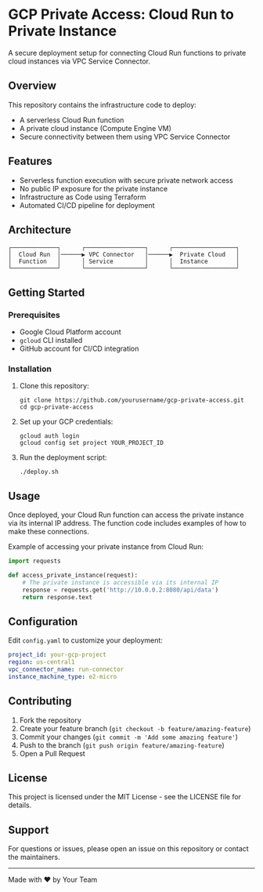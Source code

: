 # GCP Private Access: Cloud Run to Private Instance

A secure deployment setup for connecting Cloud Run functions to private cloud instances via VPC Service Connector.

## Overview

This repository contains the infrastructure code to deploy:
- A serverless Cloud Run function
- A private cloud instance (Compute Engine VM)
- Secure connectivity between them using VPC Service Connector

## Features

- Serverless function execution with secure private network access
- No public IP exposure for the private instance
- Infrastructure as Code using Terraform
- Automated CI/CD pipeline for deployment

## Architecture

```
┌─────────────┐      ┌─────────────────┐      ┌──────────────────┐
│  Cloud Run  │──────▶ VPC Connector   │──────▶  Private Cloud   │
│  Function   │      │ Service         │      │  Instance        │
└─────────────┘      └─────────────────┘      └──────────────────┘
```

## Getting Started

### Prerequisites

- Google Cloud Platform account
- `gcloud` CLI installed
- GitHub account for CI/CD integration

### Installation

1. Clone this repository:
   ```
   git clone https://github.com/yourusername/gcp-private-access.git
   cd gcp-private-access
   ```

2. Set up your GCP credentials:
   ```
   gcloud auth login
   gcloud config set project YOUR_PROJECT_ID
   ```

3. Run the deployment script:
   ```
   ./deploy.sh
   ```

## Usage

Once deployed, your Cloud Run function can access the private instance via its internal IP address. The function code includes examples of how to make these connections.

Example of accessing your private instance from Cloud Run:

```python
import requests

def access_private_instance(request):
    # The private instance is accessible via its internal IP
    response = requests.get('http://10.0.0.2:8080/api/data')
    return response.text
```

## Configuration

Edit `config.yaml` to customize your deployment:

```yaml
project_id: your-gcp-project
region: us-central1
vpc_connector_name: run-connector
instance_machine_type: e2-micro
```

## Contributing

1. Fork the repository
2. Create your feature branch (`git checkout -b feature/amazing-feature`)
3. Commit your changes (`git commit -m 'Add some amazing feature'`)
4. Push to the branch (`git push origin feature/amazing-feature`)
5. Open a Pull Request

## License

This project is licensed under the MIT License - see the LICENSE file for details.

## Support

For questions or issues, please open an issue on this repository or contact the maintainers.

---

Made with ❤️ by Your Team
